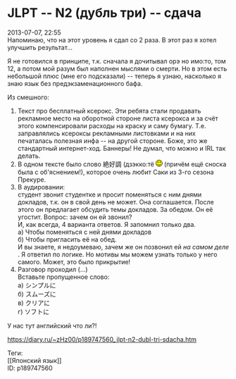 JLPT -- N2 (дубль три) -- сдача
================================

   
 2013-07-07, 22:55   
  Напоминаю, что на этот уровень я сдал со 2 раза. В этот раз я хотел улучшить результат...   
   
 Я не готовился в принципе, т.к. сначала я дочитывал орэ но имо:то, том 12, а потом мой разум был наполнен мыслями о смерти. Но в этом есть небольшой плюс (мне его подсказали) -- теперь я узнаю, насколько я знаю язык без предэкзаменационного бафа.   
   
 Из смешного:   
 1. Текст про бесплатный ксерокс. Эти ребята стали продавать рекламное место на оборотной стороне листа ксерокса и за счёт этого компенсировали расходы на краску и саму бумагу. Т.е. заправлялись ксероксы рекламными листовками и на них печаталась полезная инфа -- на другой стороне. Боже, это же стандартный интернет-ход. Баннеры! Не думал, что можно и IRL так делать.   
 2. В одном тексте было слово 絶好調 (дзэкко:тё ![:)](pics/3.gif) (причём ещё сноска была с об'яснением!), которое очень любит Саки из 3-го сезона Прекуре.   
 3. В аудировании:   
 студент звонит студентке и просит поменяться с ним днями докладов, т.к. он в свой день не может. Она соглашается. После этого он предлагает обсудить темы докладов. За обедом. Он её угостит. Вопрос: зачем он ей звонил?   
 И, как всегда, 4 варианта ответов. Я запомнил только два.   
 а) Чтобы поменяться с ней днями докладов   
 б) Чтобы пригласить её на обед.   
 И вы знаете, я недоумеваю, зачем же он позвонил ей  *на самом деле*  . Я ответил по логике. Но мотивы мы можем узнать только у него самого. Может, это было прикрытие!   
 4. Разговор проходил (...)   
 Вставьте пропущенное слово:   
 а) シンプルに   
 б) スムーズに   
 в) クリアに   
 г) ソフトに   
   
 У нас тут английский что ли?!   
    
 <https://diary.ru/~zHz00/p189747560_jlpt-n2-dubl-tri-sdacha.htm>   
   
 Теги:   
 [[Японский язык]]   
 ID: p189747560